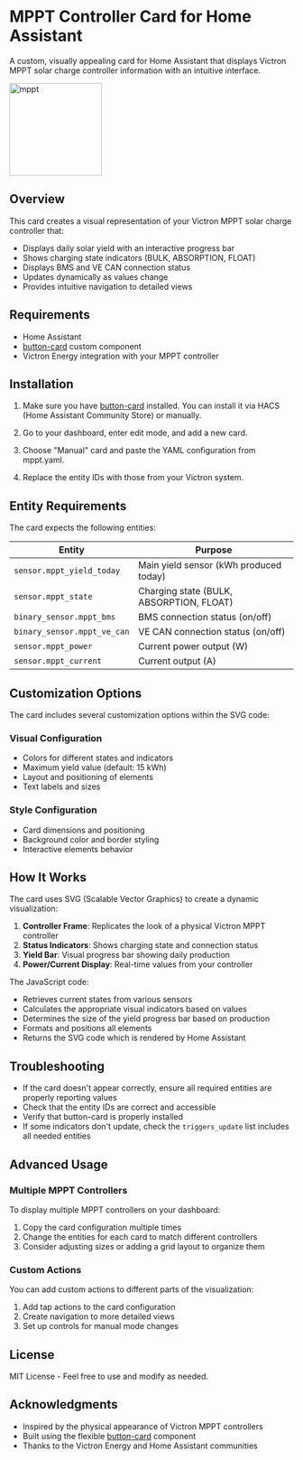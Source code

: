 # MPPT Controller Card for Home Assistant

A custom, visually appealing card for Home Assistant that displays Victron MPPT solar charge controller information with an intuitive interface.

<img width="164" alt="mppt" src="https://github.com/user-attachments/assets/3ffd1a95-15a0-4520-8fec-da39a38b28af" />

## Overview

This card creates a visual representation of your Victron MPPT solar charge controller that:
- Displays daily solar yield with an interactive progress bar
- Shows charging state indicators (BULK, ABSORPTION, FLOAT)
- Displays BMS and VE CAN connection status
- Updates dynamically as values change
- Provides intuitive navigation to detailed views

## Requirements

- Home Assistant
- [button-card](https://github.com/custom-cards/button-card) custom component
- Victron Energy integration with your MPPT controller

## Installation

1. Make sure you have [button-card](https://github.com/custom-cards/button-card) installed. You can install it via HACS (Home Assistant Community Store) or manually.

2. Go to your dashboard, enter edit mode, and add a new card.

3. Choose "Manual" card and paste the YAML configuration from mppt.yaml.

4. Replace the entity IDs with those from your Victron system.

## Entity Requirements

The card expects the following entities:

| Entity | Purpose |
|--------|---------|
| `sensor.mppt_yield_today` | Main yield sensor (kWh produced today) |
| `sensor.mppt_state` | Charging state (BULK, ABSORPTION, FLOAT) |
| `binary_sensor.mppt_bms` | BMS connection status (on/off) |
| `binary_sensor.mppt_ve_can` | VE CAN connection status (on/off) |
| `sensor.mppt_power` | Current power output (W) |
| `sensor.mppt_current` | Current output (A) |

## Customization Options

The card includes several customization options within the SVG code:

### Visual Configuration

- Colors for different states and indicators
- Maximum yield value (default: 15 kWh)
- Layout and positioning of elements
- Text labels and sizes

### Style Configuration

- Card dimensions and positioning
- Background color and border styling
- Interactive elements behavior

## How It Works

The card uses SVG (Scalable Vector Graphics) to create a dynamic visualization:

1. **Controller Frame**: Replicates the look of a physical Victron MPPT controller
2. **Status Indicators**: Shows charging state and connection status
3. **Yield Bar**: Visual progress bar showing daily production
4. **Power/Current Display**: Real-time values from your controller

The JavaScript code:
- Retrieves current states from various sensors
- Calculates the appropriate visual indicators based on values
- Determines the size of the yield progress bar based on production
- Formats and positions all elements
- Returns the SVG code which is rendered by Home Assistant

## Troubleshooting

- If the card doesn't appear correctly, ensure all required entities are properly reporting values
- Check that the entity IDs are correct and accessible
- Verify that button-card is properly installed
- If some indicators don't update, check the `triggers_update` list includes all needed entities

## Advanced Usage

### Multiple MPPT Controllers

To display multiple MPPT controllers on your dashboard:

1. Copy the card configuration multiple times
2. Change the entities for each card to match different controllers
3. Consider adjusting sizes or adding a grid layout to organize them

### Custom Actions

You can add custom actions to different parts of the visualization:

1. Add tap actions to the card configuration
2. Create navigation to more detailed views
3. Set up controls for manual mode changes

## License

MIT License - Feel free to use and modify as needed.

## Acknowledgments

- Inspired by the physical appearance of Victron MPPT controllers
- Built using the flexible [button-card](https://github.com/custom-cards/button-card) component
- Thanks to the Victron Energy and Home Assistant communities
